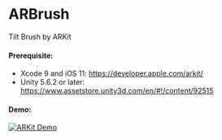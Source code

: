# ARBrush
Tilt Brush by ARKit

#### Prerequisite:
* Xcode 9 and iOS 11: https://developer.apple.com/arkit/
* Unity 5.6.2 or later: https://www.assetstore.unity3d.com/en/#!/content/92515

#### Demo:
[![ARKit Demo](http://img.youtube.com/vi/zh-OfdDYJSc/0.jpg)](http://www.youtube.com/watch?v=zh-OfdDYJSc)
